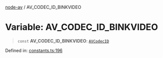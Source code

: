 [node-av](../globals.md) / AV\_CODEC\_ID\_BINKVIDEO

# Variable: AV\_CODEC\_ID\_BINKVIDEO

> `const` **AV\_CODEC\_ID\_BINKVIDEO**: [`AVCodecID`](../type-aliases/AVCodecID.md)

Defined in: [constants.ts:196](https://github.com/seydx/av/blob/f8631fc881b394300b1479f511d55cf1c370a87f/src/constants/constants.ts#L196)

